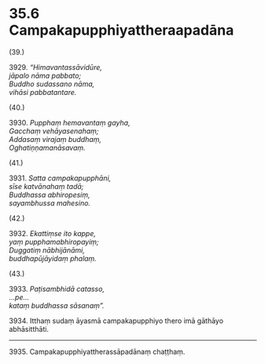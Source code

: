 # 35.6 Campakapupphiyattheraapadāna

(39.)

3929\. _“Himavantassāvidūre,_  
_jāpalo nāma pabbato;_  
_Buddho sudassano nāma,_  
_vihāsi pabbatantare._  

(40.)

3930\. _Pupphaṃ hemavantaṃ gayha,_  
_Gacchaṃ vehāyasenahaṃ;_  
_Addasaṃ virajaṃ buddhaṃ,_  
_Oghatiṇṇamanāsavaṃ._  

(41.)

3931\. _Satta campakapupphāni,_  
_sīse katvānahaṃ tadā;_  
_Buddhassa abhiropesiṃ,_  
_sayambhussa mahesino._  

(42.)

3932\. _Ekattiṃse ito kappe,_  
_yaṃ pupphamabhiropayiṃ;_  
_Duggatiṃ nābhijānāmi,_  
_buddhapūjāyidaṃ phalaṃ._  

(43.)

3933\. _Paṭisambhidā catasso,_  
_…pe…_  
_kataṃ buddhassa sāsanaṃ”._  

3934\. Itthaṃ sudaṃ āyasmā campakapupphiyo thero imā gāthāyo abhāsitthāti.

---

3935\. Campakapupphiyattherassāpadānaṃ chaṭṭhaṃ.

